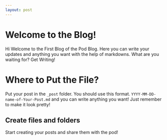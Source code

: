 ```yaml
---
layout: post
---
```


# Welcome to the Blog!

Hi Welcome to the First Blog of the Pod Blog. Here you can write your updates and anything you want with the help of markdowns. What are you waiting for? Get Writing! 


# Where to Put the File?

Put your post in the `_post` folder. You should use this format. `YYYY-MM-DD-name-of-Your-Post.md` and you can write anything you want! Just remember to make it look pretty!

## Create files and folders
Start creating your posts and share them with the pod!